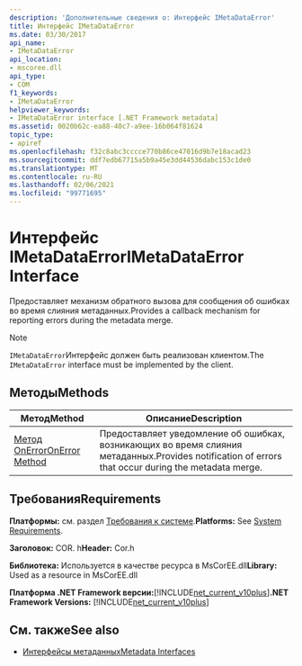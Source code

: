 ```yaml
---
description: 'Дополнительные сведения о: Интерфейс IMetaDataError'
title: Интерфейс IMetaDataError
ms.date: 03/30/2017
api_name:
- IMetaDataError
api_location:
- mscoree.dll
api_type:
- COM
f1_keywords:
- IMetaDataError
helpviewer_keywords:
- IMetaDataError interface [.NET Framework metadata]
ms.assetid: 0020b62c-ea88-40c7-a9ee-16b064f81624
topic_type:
- apiref
ms.openlocfilehash: f32c8abc3cccce770b86ce47016d9b7e18acad23
ms.sourcegitcommit: ddf7edb67715a5b9a45e3dd44536dabc153c1de0
ms.translationtype: MT
ms.contentlocale: ru-RU
ms.lasthandoff: 02/06/2021
ms.locfileid: "99771695"
---
```

# <a name="imetadataerror-interface"></a><span data-ttu-id="0f38e-103">Интерфейс IMetaDataError</span><span class="sxs-lookup"><span data-stu-id="0f38e-103">IMetaDataError Interface</span></span>

<span data-ttu-id="0f38e-104">Предоставляет механизм обратного вызова для сообщения об ошибках во время слияния метаданных.</span><span class="sxs-lookup"><span data-stu-id="0f38e-104">Provides a callback mechanism for reporting errors during the metadata merge.</span></span>  
  
> [!NOTE]
> <span data-ttu-id="0f38e-105">`IMetaDataError`Интерфейс должен быть реализован клиентом.</span><span class="sxs-lookup"><span data-stu-id="0f38e-105">The `IMetaDataError` interface must be implemented by the client.</span></span>  
  
## <a name="methods"></a><span data-ttu-id="0f38e-106">Методы</span><span class="sxs-lookup"><span data-stu-id="0f38e-106">Methods</span></span>  
  
|<span data-ttu-id="0f38e-107">Метод</span><span class="sxs-lookup"><span data-stu-id="0f38e-107">Method</span></span>|<span data-ttu-id="0f38e-108">Описание</span><span class="sxs-lookup"><span data-stu-id="0f38e-108">Description</span></span>|  
|------------|-----------------|  
|[<span data-ttu-id="0f38e-109">Метод OnError</span><span class="sxs-lookup"><span data-stu-id="0f38e-109">OnError Method</span></span>](imetadataerror-onerror-method.md)|<span data-ttu-id="0f38e-110">Предоставляет уведомление об ошибках, возникающих во время слияния метаданных.</span><span class="sxs-lookup"><span data-stu-id="0f38e-110">Provides notification of errors that occur during the metadata merge.</span></span>|  
  
## <a name="requirements"></a><span data-ttu-id="0f38e-111">Требования</span><span class="sxs-lookup"><span data-stu-id="0f38e-111">Requirements</span></span>  

 <span data-ttu-id="0f38e-112">**Платформы:** см. раздел [Требования к системе](../../get-started/system-requirements.md).</span><span class="sxs-lookup"><span data-stu-id="0f38e-112">**Platforms:** See [System Requirements](../../get-started/system-requirements.md).</span></span>  
  
 <span data-ttu-id="0f38e-113">**Заголовок:** COR. h</span><span class="sxs-lookup"><span data-stu-id="0f38e-113">**Header:** Cor.h</span></span>  
  
 <span data-ttu-id="0f38e-114">**Библиотека:** Используется в качестве ресурса в MsCorEE.dll</span><span class="sxs-lookup"><span data-stu-id="0f38e-114">**Library:** Used as a resource in MsCorEE.dll</span></span>  
  
 <span data-ttu-id="0f38e-115">**Платформа .NET Framework версии:**[!INCLUDE[net_current_v10plus](../../../../includes/net-current-v10plus-md.md)]</span><span class="sxs-lookup"><span data-stu-id="0f38e-115">**.NET Framework Versions:** [!INCLUDE[net_current_v10plus](../../../../includes/net-current-v10plus-md.md)]</span></span>  
  
## <a name="see-also"></a><span data-ttu-id="0f38e-116">См. также</span><span class="sxs-lookup"><span data-stu-id="0f38e-116">See also</span></span>

- [<span data-ttu-id="0f38e-117">Интерфейсы метаданных</span><span class="sxs-lookup"><span data-stu-id="0f38e-117">Metadata Interfaces</span></span>](metadata-interfaces.md)
